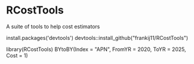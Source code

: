 # RCostTools

A suite of tools to help cost estimators

install.packages('devtools')
devtools::install_github("frankij11/RCostTools")

library(RCostTools)
BYtoBY(Index = "APN", FromYR = 2020, ToYR = 2025, Cost = 1)
